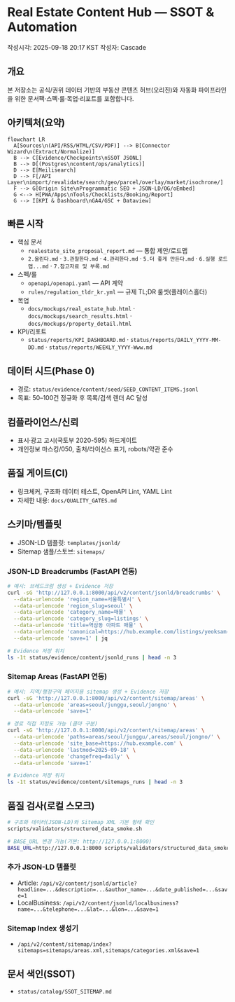 # Real Estate Content Hub — SSOT & Automation

작성시각: 2025-09-18 20:17 KST
작성자: Cascade

## 개요
본 저장소는 공식/권위 데이터 기반의 부동산 콘텐츠 허브(오리진)와 자동화 파이프라인을 위한 문서팩·스펙·룰·목업·리포트를 포함합니다.

## 아키텍처(요약)
```mermaid
flowchart LR
  A[Sources\n(API/RSS/HTML/CSV/PDF)] --> B[Connector Wizard\n(Extract/Normalize)]
  B --> C[Evidence/Checkpoints\nSSOT JSONL]
  B --> D[(Postgres\ncontent/ops/analytics)]
  D --> E[Meilisearch]
  D --> F[/API Layer\nimport/revalidate/search/geo/parcel/overlay/market/isochrone/]
  F --> G[Origin Site\nProgrammatic SEO + JSON-LD/OG/oEmbed]
  G <--> H[PWA/Apps\nTools/Checklists/Booking/Report]
  G --> I[KPI & Dashboard\nGA4/GSC + Dataview]
```

## 빠른 시작
- 핵심 문서
  - `realestate_site_proposal_report.md` — 통합 제안/로드맵
  - `2.올린다.md` · `3.관찰한다.md` · `4.관리한다.md` · `5.더 좋게 만든다.md` · `6.실행 로드맵...md` · `7.참고자료 및 부록.md`
- 스펙/룰
  - `openapi/openapi.yaml` — API 계약
  - `rules/regulation_tldr_kr.yml` — 규제 TL;DR 룰셋(플레이스홀더)
- 목업
  - `docs/mockups/real_estate_hub.html` · `docs/mockups/search_results.html` · `docs/mockups/property_detail.html`
- KPI/리포트
  - `status/reports/KPI_DASHBOARD.md` · `status/reports/DAILY_YYYY-MM-DD.md` · `status/reports/WEEKLY_YYYY-Www.md`

## 데이터 시드(Phase 0)
- 경로: `status/evidence/content/seed/SEED_CONTENT_ITEMS.jsonl`
- 목표: 50–100건 정규화 후 목록/검색 렌더 AC 달성

## 컴플라이언스/신뢰
- 표시·광고 고시(국토부 2020-595) 하드게이트
- 개인정보 마스킹/050, 출처/라이선스 표기, robots/약관 준수

## 품질 게이트(CI)
- 링크체커, 구조화 데이터 테스트, OpenAPI Lint, YAML Lint
- 자세한 내용: `docs/QUALITY_GATES.md`

## 스키마/템플릿
- JSON-LD 템플릿: `templates/jsonld/`
- Sitemap 샘플/스토브: `sitemaps/`

### JSON-LD Breadcrumbs (FastAPI 연동)
```bash
# 예시: 브레드크럼 생성 + Evidence 저장
curl -sG 'http://127.0.0.1:8000/api/v2/content/jsonld/breadcrumbs' \
  --data-urlencode 'region_name=서울특별시' \
  --data-urlencode 'region_slug=seoul' \
  --data-urlencode 'category_name=매물' \
  --data-urlencode 'category_slug=listings' \
  --data-urlencode 'title=역삼동 아파트 매물' \
  --data-urlencode 'canonical=https://hub.example.com/listings/yeoksam-apt-123' \
  --data-urlencode 'save=1' | jq

# Evidence 저장 위치
ls -1t status/evidence/content/jsonld_runs | head -n 3
```

### Sitemap Areas (FastAPI 연동)
```bash
# 예시: 지역/행정구역 페이지용 sitemap 생성 + Evidence 저장
curl -sG 'http://127.0.0.1:8000/api/v2/content/sitemap/areas' \
  --data-urlencode 'areas=seoul/junggu,seoul/jongno' \
  --data-urlencode 'save=1'

# 경로 직접 지정도 가능 (콤마 구분)
curl -sG 'http://127.0.0.1:8000/api/v2/content/sitemap/areas' \
  --data-urlencode 'paths=areas/seoul/junggu/,areas/seoul/jongno/' \
  --data-urlencode 'site_base=https://hub.example.com' \
  --data-urlencode 'lastmod=2025-09-18' \
  --data-urlencode 'changefreq=daily' \
  --data-urlencode 'save=1'

# Evidence 저장 위치
ls -1t status/evidence/content/sitemaps_runs | head -n 3
```

## 품질 검사(로컬 스모크)
```bash
# 구조화 데이터(JSON-LD)와 Sitemap XML 기본 형태 확인
scripts/validators/structured_data_smoke.sh

# BASE_URL 변경 가능(기본: http://127.0.0.1:8000)
BASE_URL=http://127.0.0.1:8000 scripts/validators/structured_data_smoke.sh
```

### 추가 JSON-LD 템플릿
- Article: `/api/v2/content/jsonld/article?headline=...&description=...&author_name=...&date_published=...&save=1`
- LocalBusiness: `/api/v2/content/jsonld/localbusiness?name=...&telephone=...&lat=...&lon=...&save=1`

### Sitemap Index 생성기
- `/api/v2/content/sitemap/index?sitemaps=sitemaps/areas.xml,sitemaps/categories.xml&save=1`

## 문서 색인(SSOT)
- `status/catalog/SSOT_SITEMAP.md`
